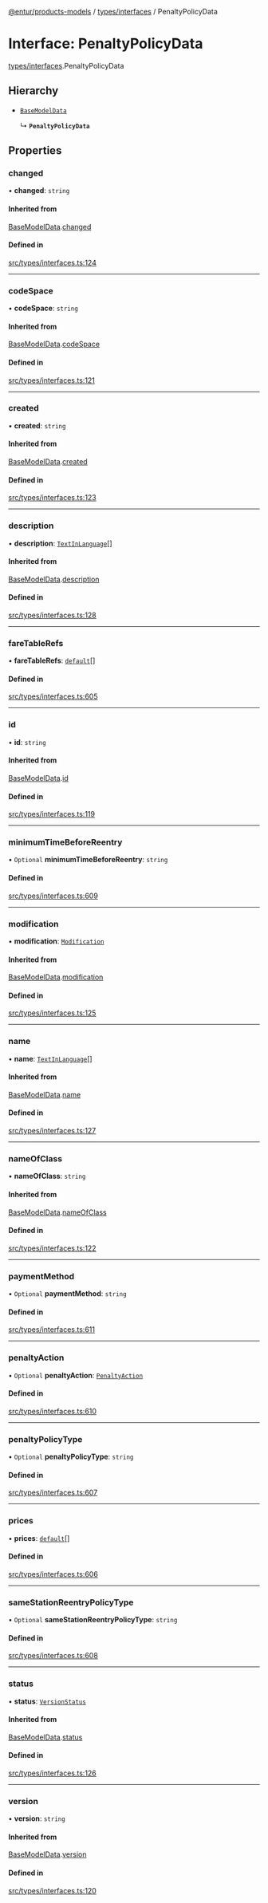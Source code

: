 [@entur/products-models](../README.md) / [types/interfaces](../modules/types_interfaces.md) / PenaltyPolicyData

# Interface: PenaltyPolicyData

[types/interfaces](../modules/types_interfaces.md).PenaltyPolicyData

## Hierarchy

- [`BaseModelData`](types_interfaces.BaseModelData.md)

  ↳ **`PenaltyPolicyData`**

## Properties

### changed

• **changed**: `string`

#### Inherited from

[BaseModelData](types_interfaces.BaseModelData.md).[changed](types_interfaces.BaseModelData.md#changed)

#### Defined in

[src/types/interfaces.ts:124](https://github.com/entur/products-models/blob/main/src/types/interfaces.ts#L124)

___

### codeSpace

• **codeSpace**: `string`

#### Inherited from

[BaseModelData](types_interfaces.BaseModelData.md).[codeSpace](types_interfaces.BaseModelData.md#codespace)

#### Defined in

[src/types/interfaces.ts:121](https://github.com/entur/products-models/blob/main/src/types/interfaces.ts#L121)

___

### created

• **created**: `string`

#### Inherited from

[BaseModelData](types_interfaces.BaseModelData.md).[created](types_interfaces.BaseModelData.md#created)

#### Defined in

[src/types/interfaces.ts:123](https://github.com/entur/products-models/blob/main/src/types/interfaces.ts#L123)

___

### description

• **description**: [`TextInLanguage`](../modules/types_types.md#textinlanguage)[]

#### Inherited from

[BaseModelData](types_interfaces.BaseModelData.md).[description](types_interfaces.BaseModelData.md#description)

#### Defined in

[src/types/interfaces.ts:128](https://github.com/entur/products-models/blob/main/src/types/interfaces.ts#L128)

___

### fareTableRefs

• **fareTableRefs**: [`default`](../classes/models_Reference.default.md)[]

#### Defined in

[src/types/interfaces.ts:605](https://github.com/entur/products-models/blob/main/src/types/interfaces.ts#L605)

___

### id

• **id**: `string`

#### Inherited from

[BaseModelData](types_interfaces.BaseModelData.md).[id](types_interfaces.BaseModelData.md#id)

#### Defined in

[src/types/interfaces.ts:119](https://github.com/entur/products-models/blob/main/src/types/interfaces.ts#L119)

___

### minimumTimeBeforeReentry

• `Optional` **minimumTimeBeforeReentry**: `string`

#### Defined in

[src/types/interfaces.ts:609](https://github.com/entur/products-models/blob/main/src/types/interfaces.ts#L609)

___

### modification

• **modification**: [`Modification`](../enums/types_enums.Modification.md)

#### Inherited from

[BaseModelData](types_interfaces.BaseModelData.md).[modification](types_interfaces.BaseModelData.md#modification)

#### Defined in

[src/types/interfaces.ts:125](https://github.com/entur/products-models/blob/main/src/types/interfaces.ts#L125)

___

### name

• **name**: [`TextInLanguage`](../modules/types_types.md#textinlanguage)[]

#### Inherited from

[BaseModelData](types_interfaces.BaseModelData.md).[name](types_interfaces.BaseModelData.md#name)

#### Defined in

[src/types/interfaces.ts:127](https://github.com/entur/products-models/blob/main/src/types/interfaces.ts#L127)

___

### nameOfClass

• **nameOfClass**: `string`

#### Inherited from

[BaseModelData](types_interfaces.BaseModelData.md).[nameOfClass](types_interfaces.BaseModelData.md#nameofclass)

#### Defined in

[src/types/interfaces.ts:122](https://github.com/entur/products-models/blob/main/src/types/interfaces.ts#L122)

___

### paymentMethod

• `Optional` **paymentMethod**: `string`

#### Defined in

[src/types/interfaces.ts:611](https://github.com/entur/products-models/blob/main/src/types/interfaces.ts#L611)

___

### penaltyAction

• `Optional` **penaltyAction**: [`PenaltyAction`](../enums/types_enums.PenaltyAction.md)

#### Defined in

[src/types/interfaces.ts:610](https://github.com/entur/products-models/blob/main/src/types/interfaces.ts#L610)

___

### penaltyPolicyType

• `Optional` **penaltyPolicyType**: `string`

#### Defined in

[src/types/interfaces.ts:607](https://github.com/entur/products-models/blob/main/src/types/interfaces.ts#L607)

___

### prices

• **prices**: [`default`](../classes/models_FarePrice.default.md)[]

#### Defined in

[src/types/interfaces.ts:606](https://github.com/entur/products-models/blob/main/src/types/interfaces.ts#L606)

___

### sameStationReentryPolicyType

• `Optional` **sameStationReentryPolicyType**: `string`

#### Defined in

[src/types/interfaces.ts:608](https://github.com/entur/products-models/blob/main/src/types/interfaces.ts#L608)

___

### status

• **status**: [`VersionStatus`](../enums/types_enums.VersionStatus.md)

#### Inherited from

[BaseModelData](types_interfaces.BaseModelData.md).[status](types_interfaces.BaseModelData.md#status)

#### Defined in

[src/types/interfaces.ts:126](https://github.com/entur/products-models/blob/main/src/types/interfaces.ts#L126)

___

### version

• **version**: `string`

#### Inherited from

[BaseModelData](types_interfaces.BaseModelData.md).[version](types_interfaces.BaseModelData.md#version)

#### Defined in

[src/types/interfaces.ts:120](https://github.com/entur/products-models/blob/main/src/types/interfaces.ts#L120)
